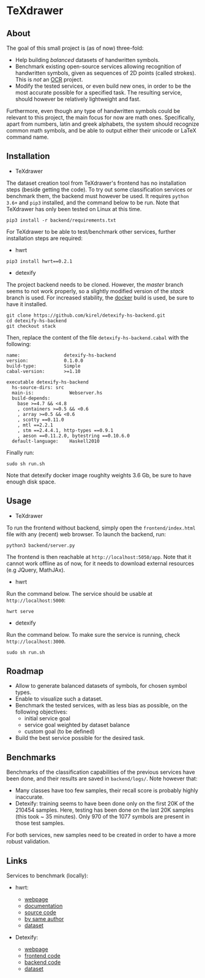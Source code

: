 # TeXdrawer

## About

The goal of this small project is (as of now) three-fold:

- Help building *balanced* datasets of handwritten symbols.
- Benchmark existing open-source services allowing recognition of handwritten symbols, given as sequences of 2D points (called strokes). This is *not* an [OCR](https://en.wikipedia.org/wiki/Optical_character_recognition) project.
- Modify the tested services, or even build new ones, in order to be the most accurate possible for a specified task. The resulting service, should however be relatively lightweight and fast.

Furthermore, even though any type of handwritten symbols could be relevant to this project, the main focus for now are math ones. Specifically, apart from numbers, latin and greek alphabets, the system should recognize common math symbols, and be able to output either their unicode or LaTeX command name.


## Installation

* TeXdrawer

The dataset creation tool from TeXdrawer's frontend has no installation steps (beside getting the code). To try out some classification services or benchmark them, the backend must however be used. It requires ``` python 3.6+ ``` and ``` pip3 ``` installed, and the command below to be run. Note that TeXdrawer has only been tested on Linux at this time.

```
pip3 install -r backend/requirements.txt
```

For TeXdrawer to be able to test/benchmark other services, further installation steps are required:

* hwrt

```
pip3 install hwrt==0.2.1
```

* detexify

The project backend needs to be cloned. However, the *master* branch seems to not work properly, so a slightly modified version of the *stack* branch is used. For increased stability, the [docker](https://docs.docker.com/engine/install) build is used, be sure to have it installed.

```
git clone https://github.com/kirel/detexify-hs-backend.git
cd detexify-hs-backend
git checkout stack
```

Then, replace the content of the file ``` detexify-hs-backend.cabal ``` with the following:

```
name:                detexify-hs-backend
version:             0.1.0.0
build-type:          Simple
cabal-version:       >=1.10

executable detexify-hs-backend
  hs-source-dirs: src
  main-is:             Webserver.hs
  build-depends:
    base >=4.7 && <4.8
    , containers >=0.5 && <0.6
    , array >=0.5 && <0.6
    , scotty ==0.11.0
    , mtl ==2.2.1
    , stm ==2.4.4.1, http-types ==0.9.1
    , aeson ==0.11.2.0, bytestring ==0.10.6.0
  default-language:    Haskell2010
```

Finally run:

```
sudo sh run.sh
```

Note that detexify docker image roughlty weights 3.6 Gb, be sure to have enough disk space.


## Usage

* TeXdrawer

To run the frontend without backend, simply open the ``` frontend/index.html ``` file with any (recent) web browser. To launch the backend, run:

```
python3 backend/server.py
```

The frontend is then reachable at ``` http://localhost:5050/app ```. Note that it cannot work offline as of now, for it needs to download external resources (e.g JQuery, MathJAx).

* hwrt

Run the command below. The service should be usable at ``` http://localhost:5000 ```:

```
hwrt serve
```

* detexify

Run the command below. To make sure the service is running, check ``` http://localhost:3000 ```.

```
sudo sh run.sh
```


## Roadmap

- Allow to generate balanced datasets of symbols, for chosen symbol types.
- Enable to visualize such a dataset.
- Benchmark the tested services, with as less bias as possible, on the following objectives:
  - initial service goal
  - service goal weighted by dataset balance
  - custom goal (to be defined)
- Build the best service possible for the desired task.


## Benchmarks

Benchmarks of the classification capabilities of the previous services have been done, and their results are saved in ``` backend/logs/ ```. Note however that:
- Many classes have too few samples, their recall score is probably highly inaccurate.
- Detexify: training seems to have been done only on the first 20K of the 210454 samples. Here, testing has been done on the last 20K samples (this took ~ 35 minutes). Only 970 of the 1077 symbols are present in those test samples.

For both services, new samples need to be created in order to have a more robust validation.


## Links

Services to benchmark (locally):

- hwrt:
  - [webpage](http://write-math.com/)
  - [documentation](https://pythonhosted.org/hwrt)
  - [source code](https://github.com/MartinThoma/hwrt)
  - [by same author](https://github.com/MartinThoma/write-math)
  - [dataset](http://www.martin-thoma.de/write-math/data)

- Detexify:
  - [webpage](http://detexify.kirelabs.org/classify.html)
  - [frontend code](https://github.com/kirel/detexify)
  - [backend code](https://github.com/kirel/detexify-hs-backend)
  - [dataset](https://github.com/kirel/detexify-data)

